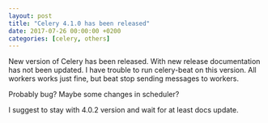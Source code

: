 ```yaml
---
layout: post
title: "Celery 4.1.0 has been released"
date: 2017-07-26 00:00:00 +0200
categories: [celery, others]
---
```


New version of Celery has been released. With new release documentation has not been updated.
I have trouble to run celery-beat on this version. All workers works just fine, but beat
stop sending messages to workers.

Probably bug? Maybe some changes in scheduler?

I suggest to stay with 4.0.2 version and wait for at least docs update.
